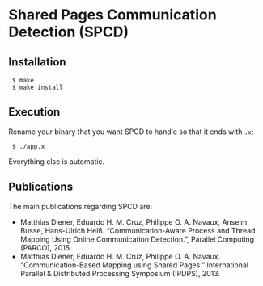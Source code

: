 # Shared Pages Communication Detection (SPCD)

## Installation
     $ make
     $ make install
     
## Execution

Rename your binary that you want SPCD to handle so that it ends with ```.x```:

     $ ./app.x
     
Everything else is automatic.


## Publications

The main publications regarding SPCD are:

- Matthias Diener, Eduardo H. M. Cruz, Philippe O. A. Navaux, Anselm Busse, Hans-Ulrich Heiß. “Communication-Aware Process and Thread Mapping Using Online Communication Detection.”, Parallel Computing (PARCO), 2015.
- Matthias Diener, Eduardo H. M. Cruz, Philippe O. A. Navaux. “Communication-Based Mapping using Shared Pages.” International Parallel & Distributed Processing Symposium (IPDPS), 2013.
